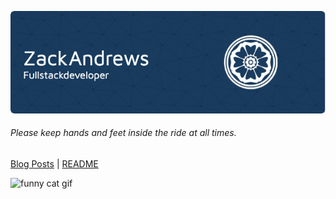 ![Header](/img/ZA-header.png)

###### Please keep hands and feet inside the ride at all times.


[Blog Posts](/blog)    |   [README](/README.md)


![funny cat gif](https://c.tenor.com/V6n6v8qdRn0AAAAM/typing-fast-typing.gif)
